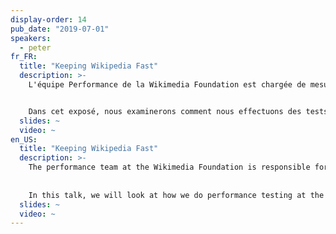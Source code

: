 ```yaml
---
display-order: 14
pub_date: "2019-07-01"
speakers:
  - peter
fr_FR:
  title: "Keeping Wikipedia Fast"
  description: >-
    L'équipe Performance de la Wikimedia Foundation est chargée de mesurer la performance de Wikipédia. C'est facile, non ? On met en place une surveillance et pouf, c'est partie ? En théorie, c'est facile, mais dans la pratique, c'est une autre histoire. 


    Dans cet exposé, nous examinerons comment nous effectuons des tests de performance à la Wikimedia Foundation à l'aide d'outils synthétiques et comment cela s'articule avec les mesures réalisées auprès d'utilisateurs et utilisatrices réel·le·s. Nous parlerons de la mise en place, des quelques études de cas où nous avons trouvé des régressions et nous passerons en revue les leçons que nous avons tirées de nos erreurs.
  slides: ~
  video: ~
en_US:
  title: "Keeping Wikipedia Fast"
  description: >-
    The performance team at the Wikimedia Foundation is responsible for measuring the performance of Wikipedia. That is easy right? Setup monitoring and you are ready to go? In theory it is easy, but in practice we have had some problems. 
    
    
    In this talk, we will look at how we do performance testing at the Wikimedia Foundation using synthetic tools and how it works together with our real user measurements. We will talk about the setup, some case studies where we found regressions and go through the learnings we got from our mistakes.
  slides: ~
  video: ~
---
```

